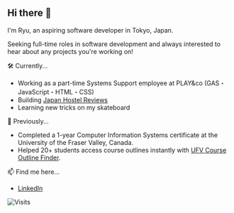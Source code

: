## Hi there 👋

I'm Ryu, an aspiring software developer in Tokyo, Japan. 

Seeking full-time roles in software development and always interested to hear about any projects you're working on!

🛠 Currently...
* Working as a part-time Systems Support employee at PLAY&co (GAS・JavaScript・HTML・CSS)
* Building [Japan Hostel Reviews](https://japanhostelreviews.com/)
* Learning new tricks on my skateboard

🚢 Previously...
* Completed a 1-year Computer Information Systems certificate at the University of the Fraser Valley, Canada.
* Helped 20+ students access course outlines instantly with [UFV Course Outline Finder](https://github.com/lyuhiroyama/UFV-Course-Outline-Finder).

📫 Find me here...
* [LinkedIn](https://www.linkedin.com/in/ryu-hiroyama-168436157/)

![Visits](https://hits.seeyoufarm.com/api/count/incr/badge.svg?url=https%3A%2F%2Fgithub.com%2F<lyuhiroyama>&count_bg=%2379C83D&title_bg=%23555555&icon=&icon_color=%23E7E7E7&title=Profile%20Visits&edge_flat=false)




<!--
**lyuhiroyama/lyuhiroyama** is a ✨ _special_ ✨ repository because its `README.md` (this file) appears on your GitHub profile.

Here are some ideas to get you started:

- 🔭 I’m currently working on ...
- 🌱 I’m currently learning ...
- 👯 I’m looking to collaborate on ...
- 🤔 I’m looking for help with ...
- 💬 Ask me about ...
- 📫 How to reach me: ...
- 😄 Pronouns: ...
- ⚡ Fun fact: ...
-->

